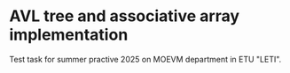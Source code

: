 # AVL tree and associative array implementation

Test task for summer practive 2025 on MOEVM department in ETU "LETI".

